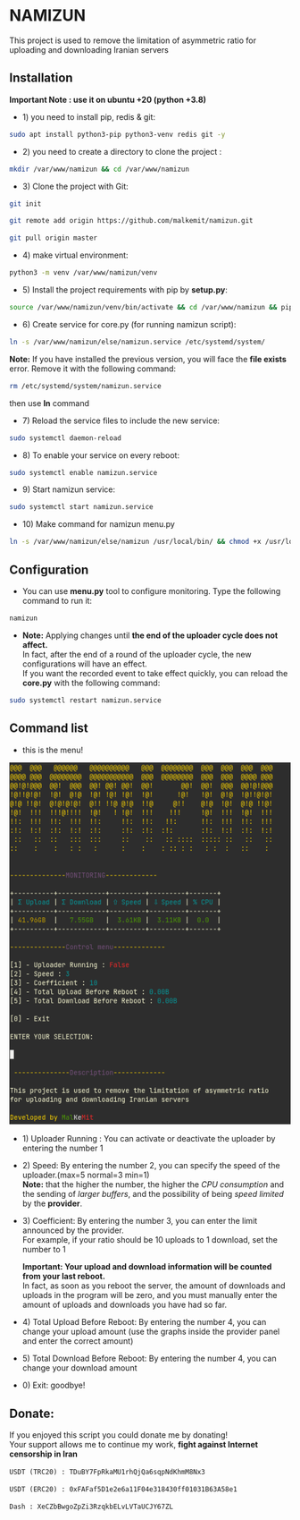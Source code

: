 # NAMIZUN

This project is used to remove the limitation of asymmetric ratio for uploading and downloading Iranian servers

## Installation

**Important Note : use it on ubuntu +20 (python +3.8)**

- 1\) you need to install pip, redis & git:

```bash
sudo apt install python3-pip python3-venv redis git -y
```

- 2\) you need to create a directory to clone the project :

```bash
mkdir /var/www/namizun && cd /var/www/namizun
```

- 3\) Clone the project with Git:

```bash
git init
```

```bash
git remote add origin https://github.com/malkemit/namizun.git
```

```bash
git pull origin master
```

- 4\) make virtual environment:

```bash
python3 -m venv /var/www/namizun/venv
```

- 5\) Install the project requirements with pip by **setup.py**:

```bash
source /var/www/namizun/venv/bin/activate && cd /var/www/namizun && pip install . && deactivate
```

- 6\) Create service for core.py (for running namizun script):

```bash
ln -s /var/www/namizun/else/namizun.service /etc/systemd/system/
```

**Note:** If you have installed the previous version, you will face the **file exists** error. Remove it with the
following command:

```bash
rm /etc/systemd/system/namizun.service
```

then use **ln** command

- 7\) Reload the service files to include the new service:

```bash
sudo systemctl daemon-reload
```

- 8\) To enable your service on every reboot:

```bash
sudo systemctl enable namizun.service
```

- 9\) Start namizun service:

```bash
sudo systemctl start namizun.service
```

- 10\) Make command for namizun menu.py

```bash
ln -s /var/www/namizun/else/namizun /usr/local/bin/ && chmod +x /usr/local/bin/namizun
```

## Configuration

- You can use **menu.py** tool to configure monitoring. Type the following command to run it:

```bash
namizun
```

- **Note:** Applying changes until **the end of the uploader cycle does not affect.**\
  In fact, after the end of a round of the uploader cycle, the new configurations will have an effect.\
  If you want the recorded event to take effect quickly, you can reload the **core.py** with the following command:

```bash
sudo systemctl restart namizun.service
```

## Command list

- this is the menu!

![menu.py](else/menu.png?raw=true)

- 1\) Uploader Running : You can activate or deactivate the uploader by entering the number 1


- 2\) Speed: By entering the number 2, you can specify the speed of the uploader.(max=5 normal=3 min=1)\
  **Note:** that the higher the number, the higher the *CPU consumption* and the sending of *larger buffers*, and the
  possibility of being *speed limited* by the **provider**.


- 3\) Coefficient: By entering the number 3, you can enter the limit announced by the provider.\
  For example, if your ratio should be 10 uploads to 1 download, set the number to 1


  **Important: Your upload and download information will be counted from your last reboot.**\
  In fact, as soon as you reboot the server, the amount of downloads and uploads in the program will be zero, and you
  must manually enter the amount of uploads and downloads you have had so far.


- 4\) Total Upload Before Reboot: By entering the number 4, you can change your upload amount (use the graphs inside the
  provider panel and enter the correct amount)


- 5\) Total Download Before Reboot: By entering the number 4, you can change your download amount


- 0\) Exit: goodbye!

## Donate:

If you enjoyed this script you could donate me by donating!\
Your support allows me to continue my work, **fight against Internet censorship in Iran**

`USDT (TRC20) : TDuBY7FpRkaMU1rhQjQa6sqpNdKhmM8Nx3`

`USDT (ERC20) : 0xFAFaf5D1e2e6a11F04e318430ff01031B63A58e1`

`Dash : XeCZbBwgoZpZi3RzqkbELvLVTaUCJY67ZL`